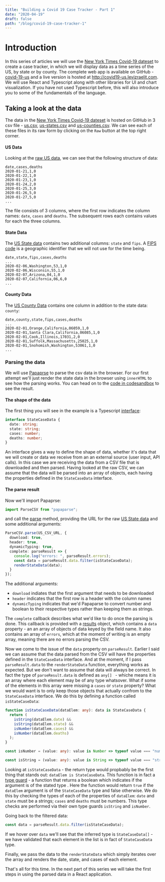 ```yaml
---
title: "Building a Covid 19 Case Tracker - Part 1"
date: "2020-04-19"
draft: false
path: "/blog/covid-19-case-tracker-1"
---
```


# Introduction

In this series of articles we will use the [New York Times Covid-19 dateset](https://github.com/nytimes/covid-19-data) to create a case tracker, in which we will display data as a time series of the US, by state or by county. The complete web app is available on GitHub - [covid-19-us](https://github.com/lizraeli/covid-19-us) and a live version is hosted at http://covid19-us.levizraelit.com. We will use React and Typescript along with other libraries for UI and chart visualization. If you have not used Typescript before, this will also introduce you to some of the fundamentals of the language.



## Taking a look at the data

The data in the [New York Times Covid-19 dateset](https://github.com/nytimes/covid-19-data) is hosted on GitHub in 3 csv file - [us.csv](https://github.com/nytimes/covid-19-data/blob/master/us.csv), [us-states.csv](https://github.com/nytimes/covid-19-data/blob/master/us-states.csv)  and [us-counties.csv](https://github.com/nytimes/covid-19-data/blob/master/us-counties.csv). We can see each of these files in its raw form by clicking on the `Raw` button at the top right corner.

#### US Data

 Looking at the [raw US data](https://raw.githubusercontent.com/nytimes/covid-19-data/master/us.csv), we can see that the following structure of data:

```
date,cases,deaths
2020-01-21,1,0
2020-01-22,1,0
2020-01-23,1,0
2020-01-24,2,0
2020-01-25,3,0
2020-01-26,5,0
2020-01-27,5,0
...
```

The file consists of 3 columns, where the first row indicates the column names: `date`, `cases` and `deaths`. The subsequent rows each contains values for each the three columns.

#### State Data

The [US State data](https://raw.githubusercontent.com/nytimes/covid-19-data/master/us-states.csv) contains two additional columns: `state` and `fips`. A [FIPS code](https://www.census.gov/quickfacts/fact/note/US/fips)  is a  geographic identifier that we will not use for the time being. 

```
date,state,fips,cases,deaths
...
2020-02-06,Washington,53,1,0
2020-02-06,Wisconsin,55,1,0
2020-02-07,Arizona,04,1,0
2020-02-07,California,06,6,0
...
```

#### County Data

The [US County Data](https://raw.githubusercontent.com/nytimes/covid-19-data/master/us-counties.csv) contains one column in addition to the state data: `county`:

```
date,county,state,fips,cases,deaths
...
2020-02-01,Orange,California,06059,1,0
2020-02-01,Santa Clara,California,06085,1,0
2020-02-01,Cook,Illinois,17031,2,0
2020-02-01,Suffolk,Massachusetts,25025,1,0
2020-02-01,Snohomish,Washington,53061,1,0
...
```

### Parsing the data

We will use [Papaprse](https://www.papaparse.com/) to parse the csv data in the browser. For our first attempt we'll just render the state data in the browser using `innerHTML` to see how the parsing works. You can head on to the [code in codesandbox](https://codesandbox.io/s/ny-times-data-parse-902t9?file=/src/index.ts) to see the result.  

#### The shape of the data

The first thing you will see in the example is a Typescript [interface](https://www.typescriptlang.org/docs/handbook/interfaces.html):

```typescript
interface StateCaseData {
  date: string;
  state: string;
  cases: number;
  deaths: number;
}
```

An interface gives a way to define the shape of data, whether it's data that we will create or data we receive from an an external source (user input, API calls). In this case we are receiving the data from a CSV file that is downloaded and then parsed. Having looked at the raw CSV, we can assume that the data will be parsed into an array of objects, each having the properties defined in the `StateCaseData` interface. 



#### The parse result

Now we'll import Papaprse:

```typescript
import ParseCSV from "papaparse";
```

and call the [parse](https://www.papaparse.com/docs#remote-files) method, providing the URL for the raw [US State data](https://raw.githubusercontent.com/nytimes/covid-19-data/master/us-states.csv) and some additional arguments:

```typescript
ParseCSV.parse(US_CSV_URL, {
  download: true,
  header: true,
  dynamicTyping: true,
  complete: parseResult => {
    console.log("errors: ", parseResult.errors);
    const data = parseResult.data.filter(isStateCaseData);
    renderStateData(data);
  }
});
```

The additional arguments:

- `download` indiates that the first argument that needs to be downloaded
- `header` indicates that the first row is a header with the column names
- `dynamicTyping` indicates that we'd Papaparse to convert number and boolean to their respective types rather than keeping them as strings.

The `complete` callback describes what we'd like to do once the parsing is done. This callback is provided with a [results](https://www.papaparse.com/docs#results) object, which contains a `data` property - an an array of objects of data keyed by the field name.  It also contains an array of `errors`, which at the moment of writing is an empty array, meaning there are no errors parsing the CSV. 

Now we come to the issue of the `data` property on `parseResult`. Earlier I said we can assume that the data parsed from the CSV will have the properties defined in the `StateCaseData` interface. And at the moment, if I pass `parseResult.data` to the `renderStateData` function, everything works as expected. But we don't want to assume that data will always be correct. In fact the type of `parseResult.data`  is defined as `any[] `   - whiche means it is an array where each element may be of any type whatsover. What if some of the elements in this array were missing a `cases` or `state` property? What we would want is to only keep those objects that actually confrom to the `StateCaseData` interface. We do this by defining a function called `isStateCaseData`:

```typescript
function isStateCaseData(dataElem: any): data is StateCaseData {
  return (
    isString(dataElem.date) &&
    isString(dataElem.state) &&
    isNumber(dataElem.cases) &&
    isNumber(dataElem.deaths)
  );
}

const isNumber = (value: any): value is Number => typeof value === "number";

const isString = (value: any): value is String => typeof value === "string";
```

Looking at `isStateCaseData` - the return type would propbably be the first thing that stands out: `dataElem is StateCaseData`. This function is in fact a [type guard](https://www.typescriptlang.org/docs/handbook/advanced-types.html#user-defined-type-guards) - a function that returns a boolean which indicates if the argument is of the stated type . Here the function would return `true` if the `dataElem` argument is of the `StateCaseData` type and false otherwise. We do this by checking the types of each of the properties of `dataElem`: `date` and `state` must be a strings; `cases` and `deaths` must be numbers. This type checks are performed via their own type guards `isString` and `isNumber`.

Going back to the filtered data:

```typescript
const data = parseResult.data.filter(isStateCaseData);
```

If we hover over `data` we'll see that the inferred type is `StateCaseData[]` - we have validated that each element in the list is in fact of `StateCaseData` type. 

Finally, we pass the data to the `renderStateData` which simply iterates over the array and renders the date, state, and cases of each element.



That's all for this time. In the next part of this series we will take the first steps in using the parsed data in a React application.

